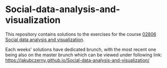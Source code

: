 # Social-data-analysis-and-visualization

This repository contains solutions to the exercises for the course [02806 Social data analysis and visualization](http://www.kurser.dtu.dk/02806.aspx?menulanguage=en-GB). 

Each weeks' solutions have dedicated brunch, with the most recent one being also on the master brunch which can be viewed under following link: https://jakubczerny.github.io/Social-data-analysis-and-visualization/
